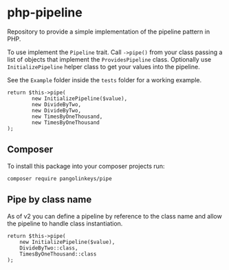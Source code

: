 # php-pipeline
Repository to provide a simple implementation of the pipeline pattern in PHP.

To use implement the `Pipeline` trait.
Call `->pipe()` from your class passing a list of objects that implement the `ProvidesPipeline` class.
Optionally use `InitializePipeline` helper class to get your values into the pipeline.

See the `Example` folder inside the `tests` folder for a working example.

    return $this->pipe(
            new InitializePipeline($value),
            new DivideByTwo,
            new DivideByTwo,
            new TimesByOneThousand,
            new TimesByOneThousand
    );

## Composer
To install this package into your composer projects run:

`composer require pangolinkeys/pipe`

## Pipe by class name
As of v2 you can define a pipeline by reference to the class name and allow the pipeline to handle class instantiation.

    return $this->pipe(
        new InitializePipeline($value),
        DivideByTwo::class,
        TimesByOneThousand::class
    );
